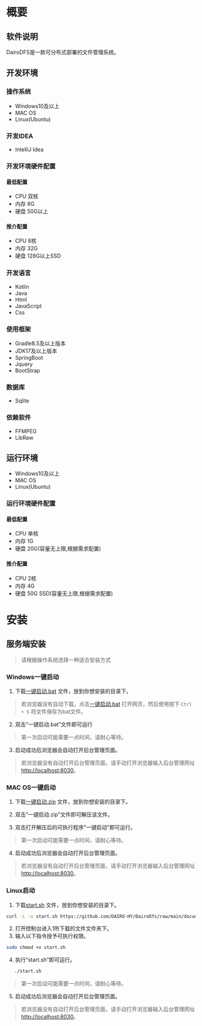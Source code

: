 # 概要

## 软件说明

DairoDFS是一款可分布式部署的文件管理系统。

## 开发环境

### 操作系统

+ Windows10及以上
+ MAC OS
+ Linux(Ubuntu)

### 开发IDEA

+ IntelliJ Idea

### 开发环境硬件配置

#### 最低配置

+ CPU 双核
+ 内存 8G
+ 硬盘 50G以上

#### 推介配置

+ CPU 8核
+ 内存 32G
+ 硬盘 128G以上SSD

### 开发语言

+ Kotlin
+ Java
+ Html
+ JavaScript
+ Css

### 使用框架

+ Gradle8.5及以上版本
+ JDK17及以上版本
+ SpringBoot
+ Jquery
+ BootStrap

### 数据库

+ Sqlite

### 依赖软件

+ FFMPEG
+ LibRaw

## 运行环境

+ Windows10及以上
+ MAC OS
+ Linux(Ubuntu)

### 运行环境硬件配置

#### 最低配置

+ CPU 单核
+ 内存 1G
+ 硬盘 20G(容量无上限,根据需求配置)

#### 推介配置

+ CPU 2核
+ 内存 4G
+ 硬盘 50G SSD(容量无上限,根据需求配置)

# 安装

## 服务端安装

> 请根据操作系统选择一种适合安装方式

### Windows一键启动

1. 下载[一键启动.bat](https://github.com/DAIRO-HY/DairoDfs/raw/main/document/%E4%B8%80%E9%94%AE%E5%90%AF%E5%8A%A8/Windows/%E4%B8%80%E9%94%AE%E5%90%AF%E5%8A%A8.bat)
文件，放到你想安装的目录下。

> 若浏览器没有自动下载，点击[一键启动.bat](https://github.com/DAIRO-HY/DairoDfs/raw/main/document/%E4%B8%80%E9%94%AE%E5%90%AF%E5%8A%A8/Windows/%E4%B8%80%E9%94%AE%E5%90%AF%E5%8A%A8.bat)
打开网页，然后使用按下 `Ctrl + S` 将文件保存为bat文件。

2. 双击“一键启动.bat”文件即可运行

> 第一次启动可能需要一点时间，请耐心等待。

3. 启动成功后浏览器会自动打开后台管理页面。

> 若浏览器没有自动打开后台管理页面，请手动打开浏览器输入后台管理网址[http://localhost:8030](http://localhost:8030)。

### MAC OS一键启动

1. 下载[一键启动.zip](https://github.com/DAIRO-HY/DairoDfs/raw/main/document/%E4%B8%80%E9%94%AE%E5%90%AF%E5%8A%A8/MacOS/%E4%B8%80%E9%94%AE%E5%90%AF%E5%8A%A8.zip)
文件，放到你想安装的目录下。

2. 双击“一键启动.zip”文件即可解压该文件。
3. 双击打开解压后的可执行程序“一键启动”即可运行。

> 第一次启动可能需要一点时间，请耐心等待。

4. 启动成功后浏览器会自动打开后台管理页面。

> 若浏览器没有自动打开后台管理页面，请手动打开浏览器输入后台管理网址[http://localhost:8030](http://localhost:8030)。

### Linux启动

1. 下载[start.sh](https://github.com/DAIRO-HY/DairoDfs/raw/main/document/%E4%B8%80%E9%94%AE%E5%90%AF%E5%8A%A8/Linux/start.sh)
文件，放到你想安装的目录下。

```bash
curl -L -o start.sh https://github.com/DAIRO-HY/DairoDfs/raw/main/document/%E4%B8%80%E9%94%AE%E5%90%AF%E5%8A%A8/Linux/start.sh
```

2. 打开控制台进入1所下载的文件文件夹下。
3. 输入以下指令授予可执行权限。

```bash
sudo chmod +x start.sh
```

4. 执行“start.sh”即可运行。

```bash
   ./start.sh
```

> 第一次启动可能需要一点时间，请耐心等待。

5. 启动成功后浏览器会自动打开后台管理页面。

> 若浏览器没有自动打开后台管理页面，请手动打开浏览器输入后台管理网址[http://localhost:8030](http://localhost:8030)。


